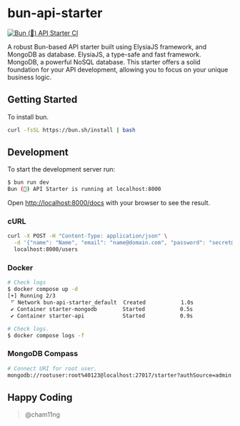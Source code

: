 # bun-api-starter

[![Bun (🍔) API Starter CI](https://github.com/cham11ng/bun-api-starter/actions/workflows/ci.yml/badge.svg)](https://github.com/cham11ng/bun-api-starter/actions/workflows/ci.yml)

A robust Bun-based API starter built using ElysiaJS framework, and MongoDB as database. ElysiaJS, a type-safe and fast framework. MongoDB, a powerful NoSQL database. This starter offers a solid foundation for your API development, allowing you to focus on your unique business logic.

## Getting Started

To install bun.

```bash
curl -fsSL https://bun.sh/install | bash
```

## Development

To start the development server run:

```bash
$ bun run dev
Bun (🍔) API Starter is running at localhost:8000
```

Open <http://localhost:8000/docs> with your browser to see the result.

### cURL

```bash
curl -X POST -H "Content-Type: application/json" \
  -d '{"name": "Name", "email": "name@domain.com", "password": "secret@123"}' \
  localhost:8000/users
```

### Docker

```bash
# Check logs
$ docker compose up -d
[+] Running 2/3
 ⠋ Network bun-api-starter_default  Created           1.0s
 ✔ Container starter-mongodb        Started           0.5s
 ✔ Container starter-api            Started           0.9s

# Check logs.
$ docker compose logs -f
```

### MongoDB Compass

```bash
# Connect URI for root user.
mongodb://rootuser:root%40123@localhost:27017/starter?authSource=admin
```

## Happy Coding

> @cham11ng
